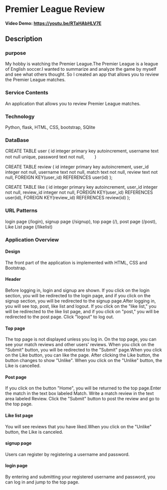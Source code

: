 # Premier League Review
#### Video Demo: https://youtu.be/RTaHAbHLV7E
## Description
### purpose
My hobby is watching the Premier League.The Premier League is a league of English soccer.I wanted to summarize and analyze the game by myself and see what others thought. So I created an app that allows you to review the Premier League matches.
### Service Contents
An application that allows you to review Premier League matches.
### Technology
Python, flask, HTML, CSS, bootstrap, SQlite
### DataBase
CREATE TABLE user (
    id integer primary key autoincrement,
    username text not null unique,
    password text not null,　　
)　　

CREATE TABLE review (
    id integer primary key autoincrement,
    user_id integer not null,
    username text not null,
    match text not null,
    review text not null,
    FOREIGN KEY(user_id) REFERENCES user(id)
);

CREATE TABLE like (
    id integer primary key autoincrement,
    user_id integer not null,
    review_id integer not null,
    FOREIGN KEY(user_id) REFERENCES user(id),
    FOREIGN KEY(review_id) REFERENCES review(id)
);
### URL Patterns
login page (/login),
signup page (/signup),
top page (/),
post page (/post),
Like List page (/likelist)
### Application Overview
#### Design
The front part of the application is implemented with HTML, CSS and Bootstrap.
#### Header
Before logging in, login and signup are shown. If you click on the login section, you will be redirected to the login page, and if you click on the signup section, you will be redirected to the signup page.After logging in, you will see top, post, like list and logout. If you click on the "like list," you will be redirected to the like list page, and if you click on "post," you will be redirected to the post page. Click "logout" to log out.
#### Top page
The top page is not displayed unless you log in. On the top page, you can see your match reviews and other users' reviews. When you click on the "Submit" button, you will be redirected to the "Submit" page.When you click on the Like button, you can like the page. After clicking the Like button, the button changes to show "Unlike". When you click on the "Unlike" button, the Like is cancelled.
#### Post page
If you click on the button "Home", you will be returned to the top page.Enter the match in the text box labeled Match. Write a match review in the text area labeled Review. Click the "Submit" button to post the review and go to the top page.
#### Like list page
You will see reviews that you have liked.When you click on the "Unlike" button, the Like is canceled.
#### signup page
Users can register by registering a username and password.
#### login page
By entering and submitting your registered username and password, you can log in and jump to the top page.
